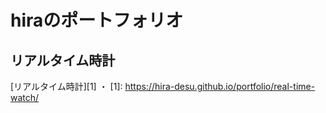 # hiraのポートフォリオ


## リアルタイム時計

[リアルタイム時計][1]
・
[1]: https://hira-desu.github.io/portfolio/real-time-watch/


